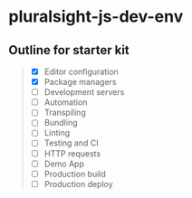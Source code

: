 # pluralsight-js-dev-env

## Outline for starter kit
> - [x] Editor configuration
> - [x] Package managers
> - [ ] Development servers
> - [ ] Automation
> - [ ] Transpiling
> - [ ] Bundling
> - [ ] Linting
> - [ ] Testing and CI
> - [ ] HTTP requests
> - [ ] Demo App
> - [ ] Production build
> - [ ] Production deploy
